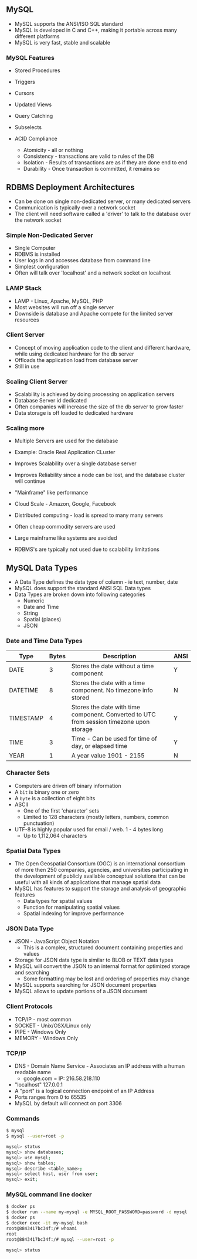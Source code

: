 ## MySQL

- MySQL supports the ANSI/ISO SQL standard
- MySQL is developed in C and C++, making it portable across many different platforms
- MySQL is very fast, stable and scalable

### MySQL Features

- Stored Procedures
- Triggers
- Cursors
- Updated Views
- Query Catching
- Subselects

- ACID Compliance
    - Atomicity - all or nothing
    - Consistency - transactions are valid to rules of the DB
    - Isolation - Results of transactions are as if they are done end to end
    - Durability - Once transaction is committed, it remains so

## RDBMS Deployment Architectures

- Can be done on single non-dedicated server, or many dedicated servers
- Communication is typically over a network socket
- The client will need software called a 'driver' to talk to the database over the network socket

### Simple Non-Dedicated Server

- Single Computer
- RDBMS is installed
- User logs in and accesses database from command line
- Simplest configuration
- Often will talk over 'localhost' and a network socket on localhost

### LAMP Stack

- LAMP - Linux, Apache, MySQL, PHP
- Most websites will run off a single server
- Downside is database and Apache compete for the limited server resources

### Client Server

- Concept of moving application code to the client and different hardware, while using dedicated hardware for the db server
- Offloads the application load from database server
- Still in use

### Scaling Client Server

- Scalability is achieved by doing processing on application servers
- Database Server id dedicated
- Often companies will increase the size of the db server to grow faster
- Data storage is off loaded to dedicated hardware

### Scaling more

- Multiple Servers are used for the database
- Example: Oracle Real Application CLuster
- Improves Scalability over a single database server
- Improves Reliability since a node can be lost, and the database cluster will continue
- "Mainframe" like performance

- Cloud Scale - Amazon, Google, Facebook
- Distributed computing - load is spread to many many servers
- Often cheap commodity servers are used
- Large mainframe like systems are avoided
- RDBMS's are typically not used due to scalability limitations

## MySQL Data Types

- A Data Type defines the data type of column - ie text, number, date
- MySQL does support the standard ANSI SQL Data types
- Data Types are broken down into following categories
    - Numeric
    - Date and Time
    - String
    - Spatial (places)
    - JSON

### Date and Time Data Types

| Type | Bytes | Description | ANSI |
|---|---|---|---|
| DATE | 3 | Stores the date without a time component | Y |
| DATETIME | 8 | Stores the date with a time component. No timezone info stored | N |
| TIMESTAMP | 4 | Stores the date with time component. Converted to UTC from session timezone upon storage | Y |
| TIME | 3 | Time - Can be used for time of day, or elapsed time | Y |
| YEAR | 1 | A year value 1901 - 2155 | N |

### Character Sets

- Computers are driven off binary information
- A `bit` is binary one or zero
- A `byte` is a collection of eight bits
- ASCII
    - One of the first 'character' sets
    - Limited to 128 characters (mostly letters, numbers, common punctuation)
- UTF-8 is highly popular used for email / web. 1 - 4 bytes long
    - Up to 1,112,064 characters

### Spatial Data Types

- The Open Geospatial Consortium (OGC) is an international consortium of more then 250 companies,
agencies, and universities participating in the development of publicly available conceptual solutions that
can be useful with all kinds of applications that manage spatial data
- MySQL has features to support the storage and analysis of geographic features
    - Data types for spatial values
    - Function for manipulating spatial values
    - Spatial indexing for improve performance

### JSON Data Type

- JSON - JavaScript Object Notation
    - This is a complex, structured document containing properties and values
- Storage for JSON data type is similar to BLOB or TEXT data types
- MySQL will convert the JSON to an internal format for optimized storage and searching
    - Some formatting may be lost and ordering of properties may change
- MySQL supports searching for JSON document properties
- MySQL allows to update portions of a JSON document

### Client Protocols

- TCP/IP - most common
- SOCKET - Unix/OSX/Linux only
- PIPE - Windows Only
- MEMORY - Windows Only

### TCP/IP

- DNS - Domain Name Service - Associates an IP address with a human readable name
    - google.com = IP: 216.58.218.110
- "localhost" 127.0.0.1
- A "port" is a logical connection endpoint of an IP Address
- Ports ranges from 0 to 65535
- MySQL by default will connect on port 3306

### Commands

```bash
$ mysql
$ mysql --user=root -p

mysql> status
mysql> show databases;
mysql> use mysql;
mysql> show tables;
mysql> describe <table_name>;
mysql> select host, user from user;
mysql> exit;
```

### MySQL command line docker

```bash
$ docker ps
$ docker run --name my-mysql -e MYSQL_ROOT_PASSWORD=password -d mysql
$ docker ps
$ docker exec -it my-mysql bash
root@8843417bc34f:/# whoami
root
root@8843417bc34f:/# mysql --user=root -p

mysql> status
```






















